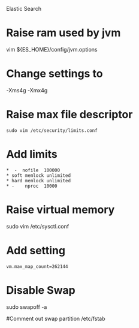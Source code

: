 Elastic Search

# Raise ram used by jvm
vim ${ES_HOME}/config/jvm.options
# Change settings to
-Xms4g
-Xmx4g

# Raise max file descriptor
`sudo vim /etc/security/limits.conf`

# Add limits

```
*  -  nofile  100000
* soft memlock unlimited
* hard memlock unlimited
* -    nproc  10000
```

# Raise virtual memory
sudo vim /etc/sysctl.conf
# Add setting
`vm.max_map_count=262144`

# Disable Swap
sudo swapoff -a

#Comment out swap partition
/etc/fstab
